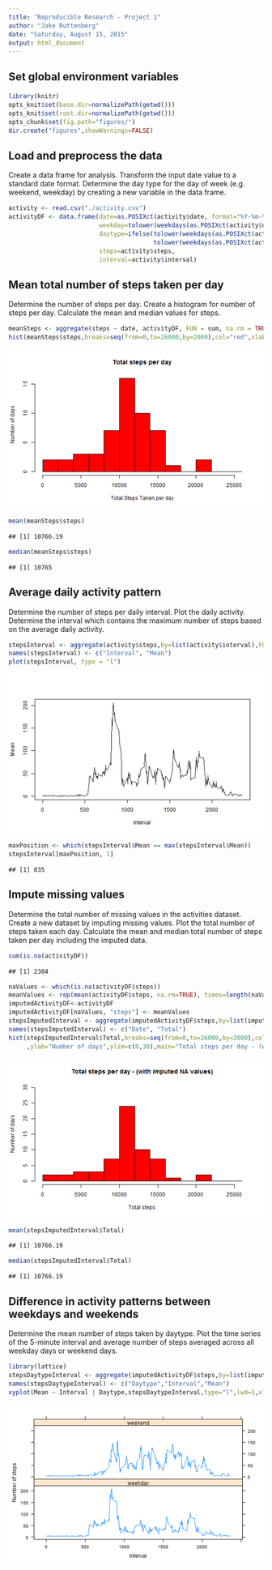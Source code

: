 ```yaml
---
title: "Reproducible Research - Project 1"
author: "Jake Ruttenberg"
date: "Saturday, August 15, 2015"
output: html_document
---
```

## Set global environment variables

```r
library(knitr)
opts_knit$set(base.dir=normalizePath(getwd()))
opts_knit$set(root.dir=normalizePath(getwd()))
opts_chunk$set(fig.path="figures/")
dir.create("figures",showWarnings=FALSE)
```
## Load and preprocess the data
Create a data frame for analysis. Transform the input date value to a standard date format. Determine the day type for the day of week (e.g. weekend, weekday) by creating a new variable in the data frame.

```r
activity <- read.csv("./activity.csv")
activityDF <- data.frame(date=as.POSIXct(activity$date, format="%Y-%m-%d"),
                         weekday=tolower(weekdays(as.POSIXct(activity$date,format="%Y-%m-%d"))),
                         daytype=ifelse(tolower(weekdays(as.POSIXct(activity$date,format="%Y-%m-%d")))=="saturday" | 
                                        tolower(weekdays(as.POSIXct(activity$date,format="%Y-%m-%d")))=="sunday","weekend","weekday"),
                         steps=activity$steps,
                         interval=activity$interval)
```
## Mean total number of steps taken per day
Determine the number of steps per day. Create a histogram for number of steps per day.  Calculate the mean and median values for steps.

```r
meanSteps <- aggregate(steps ~ date, activityDF, FUN = sum, na.rm = TRUE)
hist(meanSteps$steps,breaks=seq(from=0,to=26000,by=2000),col="red",xlab="Total Steps Taken per day",ylab="Number of days",main="Total steps per day")
```

![plot of chunk unnamed-chunk-2](figures/unnamed-chunk-2-1.png) 

```r
mean(meanSteps$steps)
```

```
## [1] 10766.19
```

```r
median(meanSteps$steps)
```

```
## [1] 10765
```
## Average daily activity pattern
Determine the number of steps per daily interval. Plot the daily activity. Determine the interval which contains the maximum number of steps based on the average daily activity. 

```r
stepsInterval <- aggregate(activity$steps,by=list(activity$interval),FUN=mean,na.rm=TRUE)
names(stepsInterval) <- c("Interval", "Mean")
plot(stepsInterval, type = "l")
```

![plot of chunk unnamed-chunk-3](figures/unnamed-chunk-3-1.png) 

```r
maxPosition <- which(stepsInterval$Mean == max(stepsInterval$Mean))
stepsInterval[maxPosition, 1]
```

```
## [1] 835
```

## Impute missing values
Determine the total number of missing values in the activities dataset. Create a new dataset by imputing missing values. Plot the total number of steps taken each day. Calculate the mean and median total number of steps taken per day including the imputed data.

```r
sum(is.na(activityDF))
```

```
## [1] 2304
```

```r
naValues <- which(is.na(activityDF$steps))
meanValues <- rep(mean(activityDF$steps, na.rm=TRUE), times=length(naValues))
imputedActivityDF<-activityDF
imputedActivityDF[naValues, "steps"] <- meanValues
stepsImputedInterval <- aggregate(imputedActivityDF$steps,by=list(imputedActivityDF$date),FUN=sum)
names(stepsImputedInterval) <- c("Date", "Total")
hist(stepsImputedInterval$Total,breaks=seq(from=0,to=26000,by=2000),col="red",xlab="Total steps"
     ,ylab="Number of days",ylim=c(0,30),main="Total steps per day - (with imputed NA values)")
```

![plot of chunk unnamed-chunk-4](figures/unnamed-chunk-4-1.png) 

```r
mean(stepsImputedInterval$Total)
```

```
## [1] 10766.19
```

```r
median(stepsImputedInterval$Total)
```

```
## [1] 10766.19
```

## Difference in activity patterns between weekdays and weekends
Determine the mean number of steps taken by daytype. Plot the time series of the 5-minute interval and average number of steps averaged across all weekday days or weekend days.

```r
library(lattice)
stepsDaytypeInterval <- aggregate(imputedActivityDF$steps,by=list(imputedActivityDF$daytype,imputedActivityDF$interval), FUN=mean)
names(stepsDaytypeInterval) <- c("Daytype","Interval","Mean")
xyplot(Mean ~ Interval | Daytype,stepsDaytypeInterval,type="l",lwd=1,xlab="Interval",ylab="Number of steps",layout=c(1,2))
```

![plot of chunk unnamed-chunk-5](figures/unnamed-chunk-5-1.png) 
